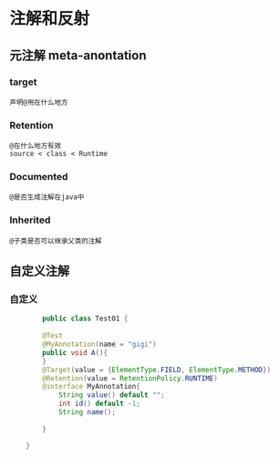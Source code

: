 # 注解和反射
## 元注解 meta-anontation
### target 
    声明@用在什么地方
### Retention
    @在什么地方有效
    source < class < Runtime
### Documented
    @是否生成注解在java中
### Inherited
    @子类是否可以继承父类的注解
    
## 自定义注解
### 自定义
```java
        public class Test01 {
    
        @Test
        @MyAnnotation(name = "gigi")
        public void A(){
        }
        @Target(value = {ElementType.FIELD, ElementType.METHOD})
        @Retention(value = RetentionPolicy.RUNTIME)
        @interface MyAnnotation{
            String value() default "";
            int id() default -1;
            String name();
    
        }

    }

```

